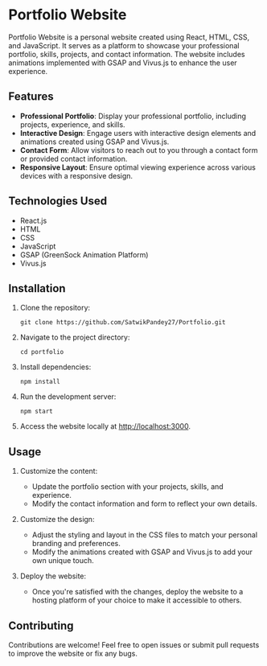 # Portfolio Website

Portfolio Website is a personal website created using React, HTML, CSS, and JavaScript. It serves as a platform to showcase your professional portfolio, skills, projects, and contact information. The website includes animations implemented with GSAP and Vivus.js to enhance the user experience.

## Features

- **Professional Portfolio**: Display your professional portfolio, including projects, experience, and skills.
- **Interactive Design**: Engage users with interactive design elements and animations created using GSAP and Vivus.js.
- **Contact Form**: Allow visitors to reach out to you through a contact form or provided contact information.
- **Responsive Layout**: Ensure optimal viewing experience across various devices with a responsive design.

## Technologies Used

- React.js
- HTML
- CSS
- JavaScript
- GSAP (GreenSock Animation Platform)
- Vivus.js

## Installation

1. Clone the repository:

   ```
   git clone https://github.com/SatwikPandey27/Portfolio.git
   ```

2. Navigate to the project directory:

   ```
   cd portfolio
   ```

3. Install dependencies:

   ```
   npm install
   ```

4. Run the development server:

   ```
   npm start
   ```

5. Access the website locally at [http://localhost:3000](http://localhost:3000).

## Usage

1. Customize the content:
   - Update the portfolio section with your projects, skills, and experience.
   - Modify the contact information and form to reflect your own details.

2. Customize the design:
   - Adjust the styling and layout in the CSS files to match your personal branding and preferences.
   - Modify the animations created with GSAP and Vivus.js to add your own unique touch.

3. Deploy the website:
   - Once you're satisfied with the changes, deploy the website to a hosting platform of your choice to make it accessible to others.

## Contributing

Contributions are welcome! Feel free to open issues or submit pull requests to improve the website or fix any bugs.
